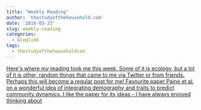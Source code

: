 ```yaml
---
title: "Weekly Reading"
author: 'thestudyofthehousehold.com'
date: '2018-03-23'
slug: weekly-reading
categories:
  - bloglink
tags:
  - thestudyofthehouseholdcom
---
```


[Here's where my reading took me this week. Some of it is ecology, but a lot of it is other, random things that came to me via Twitter or from friends. Perhaps this will become a regular post for me! Favourite paper Paine et al. on a wonderful idea of integrating demography and traits to predict community dynamics. I like the paper for its ideas - I have always enjoyed thinking about<i class="fas fa-external-link-alt"></i>](http://thestudyofthehousehold.com/2018/03/23/2018-03-23-weekly-reading/)

